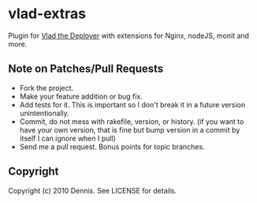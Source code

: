 vlad-extras
===========

Plugin for [Vlad the Deployer](http://rubyhitsquad.com/Vlad_the_Deployer.html) with extensions for Nginx, nodeJS, monit and more.

Note on Patches/Pull Requests
-----------------------------
* Fork the project.
* Make your feature addition or bug fix.
* Add tests for it. This is important so I don't break it in a
  future version unintentionally.
* Commit, do not mess with rakefile, version, or history.
  (if you want to have your own version, that is fine but bump version in a commit by itself I can ignore when I pull)
* Send me a pull request. Bonus points for topic branches.

Copyright
---------
Copyright (c) 2010 Dennis. See LICENSE for details.
